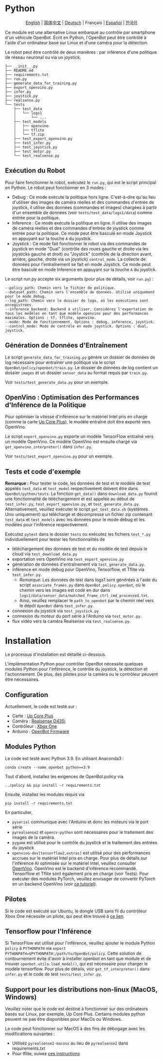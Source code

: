 # Python

<p align="center">
  <a href="README.md">English</a> |
  <a href="README.zh-CN.md">简体中文</a> |
  <a href="README.de-DE.md">Deutsch</a> |
  <span>Français</span> |
  <a href="README.es-ES.md">Español</a> |
  <a href="README.ko-KR.md">한국어</a>
</p>

Ce module est une alternative Linux embarqué au contrôle par smartphone d'un véhicule OpenBot. Écrit en Python, l'OpenBot peut être contrôlé à l'aide d'un ordinateur basé sur Linux et d'une caméra pour la détection.

Le robot peut être contrôlé de deux manières : par inférence d'une politique de réseau neuronal ou via un joystick.

```
├── __init__.py
├── README.md
├── requirements.txt
├── run.py
├── generate_data_for_training.py
├── export_openvino.py
├── infer.py
├── joystick.py
├── realsense.py
└── tests
    ├── test_data
    │   └── logs1
    │       └── ...
    ├── test_models
    │   ├── openvino
    │   ├── tflite
    │   └── tf.zip
    ├── test_export_openvino.py
    ├── test_infer.py
    ├── test_joystick.py
    ├── test_motor.py
    └── test_realsense.py

```
## Exécution du Robot

Pour faire fonctionner le robot, exécutez le `run.py`, qui est le script principal en Python. Le robot peut fonctionner en 3 modes :
- Debug : Ce mode exécute la politique hors ligne. C'est-à-dire qu'au lieu d'utiliser des images de caméra réelles et des commandes d'entrée de joystick, il utilise des données (commandes et images) chargées à partir d'un ensemble de données (voir `tests/test_data/logs1/data`) comme entrée pour la politique.
- Inference : Ce mode exécute la politique en ligne. Il utilise des images de caméra réelles et des commandes d'entrée de joystick comme entrée pour la politique. Ce mode peut être basculé en mode Joystick en appuyant sur la touche `A` du joystick.
- Joystick : Ce mode fait fonctionner le robot via des commandes de joystick en mode "Dual" (contrôle des roues gauche et droite via les joysticks gauche et droit) ou "Joystick" (contrôle de la direction avant, arrière, gauche, droite via un joystick) `control_mode`. La collecte de données pour l'entraînement se fait en mode Joystick. Ce mode peut être basculé en mode Inference en appuyant sur la touche `A` du joystick.

Le script run.py accepte six arguments (pour plus de détails, voir `run.py`) :
```
--policy_path: Chemin vers le fichier de politique.
--dataset_path: Chemin vers l'ensemble de données. Utilisé uniquement pour le mode debug.
--log_path: Chemin vers le dossier de logs, où les exécutions sont enregistrées.
--inference_backend: Backend à utiliser. Considérez l'exportation de tous les modèles en tant que modèle openvino pour des performances maximales. Options : tf, tflite, openvino.
--mode: Mode de fonctionnement. Options : debug, inference, joystick.
--control_mode: Mode de contrôle en mode joystick. Options : dual, joystick.
```
## Génération de Données d'Entraînement
Le script `generate_data_for_training.py` génère un dossier de données de log nécessaire pour entraîner une politique via le script `OpenBot/policy/openbot/train.py`. Le dossier de données de log contient un dossier `images` et un dossier `sensor_data` au format requis par `train.py`.

Voir `tests/test_generate_data.py` pour un exemple.

## OpenVino : Optimisation des Performances d'Inférence de la Politique
Pour optimiser la vitesse d'inférence sur le matériel Intel pris en charge (comme la carte [Up Core Plus](https://up-board.org/upcoreplus/specifications/)), le modèle entraîné doit être exporté vers OpenVino.

Le script `export_openvino.py` exporte un modèle TensorFlow entraîné vers un modèle OpenVino. Ce modèle OpenVino est ensuite chargé via `get_openvino_interpreter()` dans `infer.py`.

Voir `tests/test_export_openvino.py` pour un exemple.

## Tests et code d'exemple

**Remarque :** Pour tester le code, les données de test et le modèle de test appelés `test_data` et `test_model` respectivement doivent être dans `OpenBot/python/tests`. La fonction `get_data()` dans `download_data.py` fournit une fonctionnalité de téléchargement et est appelée au début de `test_infer.py`, `test_export_openvino.py`, et `test_generate_data.py`. Alternativement, veuillez exécuter le script `get_test_data.sh` (systèmes Unix uniquement) qui télécharge et décompresse un fichier zip contenant `test_data` et `test_models` avec les données pour le mode debug et les modèles pour l'inférence respectivement.

Exécutez `pytest` dans le dossier `tests` ou exécutez les fichiers `test_*.py` individuellement pour tester les fonctionnalités de

- téléchargement des données de test et du modèle de test depuis le cloud via `test_download_data.py`
- exportation vers OpenVino via `test_export_openvino.py`
- génération de données d'entraînement via `test_generate_data.py`.
- inférence en mode debug pour OpenVino, Tensorflow, et Tflite via `test_infer.py`.
    - *Remarque*: Les données de test dans logs1 sont générées à l'aide du script `associate_frames.py` dans `OpenBot.policy.openbot`, où le chemin vers les images est codé en dur dans `logs1/data/sensor_data/matched_frame_ctrl_cmd_processed.txt`.
    - Ainsi, veuillez remplacer le `path_to_openbot` par le chemin réel vers le dépôt `OpenBot` dans `test_infer.py`.
- connexion du joystick via `test_joystick.py`
- connexion du moteur du port série à l'Arduino via `test_motor.py`.
- flux vidéo vers la caméra Realsense via `test_realsense.py`.

# Installation
Le processus d'installation est détaillé ci-dessous.

L'implémentation Python pour contrôler OpenBot nécessite quelques modules Python pour l'inférence, le contrôle du joystick, la détection et l'actionnement.
De plus, des pilotes pour la caméra ou le contrôleur peuvent être nécessaires.

## Configuration
Actuellement, le code est testé sur :
- Carte : [Up Core Plus](https://up-board.org/upcoreplus/specifications/)
- Caméra : [Realsense D435i](https://www.intelrealsense.com/depth-camera-d435i/)
- Contrôleur : [Xbox One](https://www.microsoft.com/en-gb/store/collections/xboxcontrollers?source=lp)
- Arduino : [OpenBot Firmware](https://github.com/ob-f/OpenBot/blob/master/firmware/README.md)

## Modules Python

Le code est testé avec Python 3.9. En utilisant Anaconda3 :
```
conda create --name openbot python==3.9
```

Tout d'abord, installez les exigences de OpenBot.policy via
```
../policy && pip install -r requirements.txt
```

Ensuite, installez les modules requis via
```
pip install -r requirements.txt
```

En particulier,
- `pyserial` communique avec l'Arduino et donc les moteurs via le port série
- `pyrealsense2` et `opencv-python` sont nécessaires pour le traitement des images de la caméra.
- `pygame` est utilisé pour le contrôle du joystick et le traitement des entrées du joystick
- `openvino-dev[tensorflow2,extras]` est utilisé pour des performances accrues sur le matériel Intel pris en charge. Pour plus de détails sur l'inférence AI optimisée sur le matériel Intel, veuillez consulter [OpenVino](https://docs.openvino.ai/latest/home.html). OpenVino est le backend d'inférence recommandé. Tensorflow et Tflite sont également pris en charge (voir Tests). Pour exécuter des modules PyTorch, veuillez envisager de convertir PyTorch en un backend OpenVino (voir [ce tutoriel](https://docs.openvino.ai/latest/openvino_docs_MO_DG_prepare_model_convert_model_Convert_Model_From_PyTorch.html)).

## Pilotes
Si le code est exécuté sur Ubuntu, le dongle USB sans fil du contrôleur Xbox One nécessite un pilote, qui peut être trouvé à [ce lien](https://github.com/medusalix/xone).

## Tensorflow pour l'Inférence
Si TensorFlow est utilisé pour l'inférence, veuillez ajouter le module Python `policy` à `PYTHONPATH` via `export PYTHONPATH=$PYTHONPATH:/path/to/OpenBot/policy`. Cette solution de contournement évite d'avoir à installer openbot en tant que module et de trouver `openbot.utils.load_model()`, qui est nécessaire pour charger le modèle tensorflow. Pour plus de détails, voir `get_tf_interpreter()` dans `infer.py` et le code de test `tests/test_infer.py`.

## Support pour les distributions non-linux (MacOS, Windows)

Veuillez noter que le code est destiné à fonctionner sur des ordinateurs basés sur Linux, par exemple, Up Core Plus. Certains modules python peuvent ne pas être disponibles pour MacOs ou Windows.

Le code peut fonctionner sur MacOS à des fins de débogage avec les modifications suivantes :
- Utilisez `pyrealsense2-macosx` au lieu de `pyrealsense2` dans requirements.txt
- Pour tflite, suivez [ces instructions](https://github.com/milinddeore/TfLite-Standalone-build-Linux-MacOS)